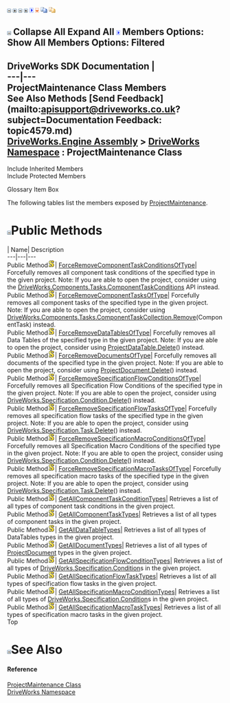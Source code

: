 ![](dotnetimages/collapse.gif) ![](dotnetimages/expand.gif) ![](dotnetimages/collapse.gif) ![](dotnetimages/expand.gif) ![](dotnetimages/drpdown.gif) ![](dotnetimages/drpdown_orange.gif) ![](dotnetimages/copycode.gif) ![](dotnetimages/copycodeHighlight.gif)

![](dotnetimages/collapse.gif) Collapse All Expand All ![](dotnetimages/drpdown.gif) Members Options: Show All  Members Options: Filtered   
---  
DriveWorks SDK Documentation  |   
---|---  
ProjectMaintenance Class Members   
See Also Methods [Send Feedback](mailto:apisupport@driveworks.co.uk?subject=Documentation Feedback: topic4579.md)  
[DriveWorks.Engine Assembly](topic2156.md) > [DriveWorks Namespace](topic2159.md) : ProjectMaintenance Class  
---  
  
Include Inherited Members    
Include Protected Members  


Glossary Item Box

The following tables list the members exposed by [ProjectMaintenance](topic4579.md).

# ![](dotnetimages/collapse.gif)Public Methods

| Name| Description  
---|---|---  
Public Method![static \(Shared in Visual Basic\)](dotnetimages/static.gif)| [ForceRemoveComponentTaskConditionsOfType](topic4585.md)| Forcefully removes all component task conditions of the specified type in the given project. Note: If you are able to open the project, consider using the [DriveWorks.Components.Tasks.ComponentTaskConditions](topic6561.md) API instead.  
Public Method![static \(Shared in Visual Basic\)](dotnetimages/static.gif)| [ForceRemoveComponentTasksOfType](topic4586.md)| Forcefully removes all component tasks of the specified type in the given project. Note: If you are able to open the project, consider using [DriveWorks.Components.Tasks.ComponentTaskCollection.Remove](topic6485.md)(ComponentTask) instead.  
Public Method![static \(Shared in Visual Basic\)](dotnetimages/static.gif)| [ForceRemoveDataTablesOfType](topic4587.md)| Forcefully removes all Data Tables of the specified type in the given project. Note: If you are able to open the project, consider using [ProjectDataTable.Delete](topic4290.md)() instead.  
Public Method![static \(Shared in Visual Basic\)](dotnetimages/static.gif)| [ForceRemoveDocumentsOfType](topic4588.md)| Forcefully removes all documents of the specified type in the given project. Note: If you are able to open the project, consider using [ProjectDocument.Delete](topic4368.md)() instead.  
Public Method![static \(Shared in Visual Basic\)](dotnetimages/static.gif)| [ForceRemoveSpecificationFlowConditionsOfType](topic4589.md)| Forcefully removes all Specification Flow Conditions of the specified type in the given project. Note: If you are able to open the project, consider using [DriveWorks.Specification.Condition.Delete](topic10811.md)() instead.  
Public Method![static \(Shared in Visual Basic\)](dotnetimages/static.gif)| [ForceRemoveSpecificationFlowTasksOfType](topic4590.md)| Forcefully removes all specification flow tasks of the specified type in the given project. Note: If you are able to open the project, consider using [DriveWorks.Specification.Task.Delete](topic11636.md)() instead.  
Public Method![static \(Shared in Visual Basic\)](dotnetimages/static.gif)| [ForceRemoveSpecificationMacroConditionsOfType](topic4591.md)| Forcefully removes all Specification Macro Conditions of the specified type in the given project. Note: If you are able to open the project, consider using [DriveWorks.Specification.Condition.Delete](topic10811.md)() instead.  
Public Method![static \(Shared in Visual Basic\)](dotnetimages/static.gif)| [ForceRemoveSpecificationMacroTasksOfType](topic4592.md)| Forcefully removes all specification macro tasks of the specified type in the given project. Note: If you are able to open the project, consider using [DriveWorks.Specification.Task.Delete](topic11636.md)() instead.  
Public Method![static \(Shared in Visual Basic\)](dotnetimages/static.gif)| [GetAllComponentTaskConditionTypes](topic4593.md)| Retrieves a list of all types of component task conditions in the given project.   
Public Method![static \(Shared in Visual Basic\)](dotnetimages/static.gif)| [GetAllComponentTaskTypes](topic4594.md)| Retrieves a list of all types of component tasks in the given project.   
Public Method![static \(Shared in Visual Basic\)](dotnetimages/static.gif)| [GetAllDataTableTypes](topic4595.md)| Retrieves a list of all types of DataTables types in the given project.   
Public Method![static \(Shared in Visual Basic\)](dotnetimages/static.gif)| [GetAllDocumentTypes](topic4596.md)| Retrieves a list of all types of [ProjectDocument](topic4356.md) types in the given project.   
Public Method![static \(Shared in Visual Basic\)](dotnetimages/static.gif)| [GetAllSpecificationFlowConditionTypes](topic4597.md)| Retrieves a list of all types of [DriveWorks.Specification.Condition](topic10804.md)s in the given project.   
Public Method![static \(Shared in Visual Basic\)](dotnetimages/static.gif)| [GetAllSpecificationFlowTaskTypes](topic4598.md)| Retrieves a list of all types of specification flow tasks in the given project.   
Public Method![static \(Shared in Visual Basic\)](dotnetimages/static.gif)| [GetAllSpecificationMacroConditionTypes](topic4599.md)| Retrieves a list of all types of [DriveWorks.Specification.Condition](topic10804.md)s in the given project.   
Public Method![static \(Shared in Visual Basic\)](dotnetimages/static.gif)| [GetAllSpecificationMacroTaskTypes](topic4600.md)| Retrieves a list of all types of specification macro tasks in the given project.   
Top

# ![](dotnetimages/collapse.gif)See Also

#### Reference

[ProjectMaintenance Class](topic4579.md)   
[DriveWorks Namespace](topic2159.md)


